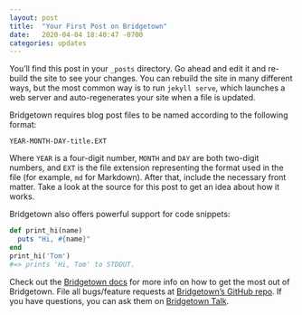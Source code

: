 ```yaml
---
layout: post
title:  "Your First Post on Bridgetown"
date:   2020-04-04 18:40:47 -0700
categories: updates
---
```

You’ll find this post in your `_posts` directory. Go ahead and edit it and re-build the site to see your changes. You can rebuild the site in many different ways, but the most common way is to run `jekyll serve`, which launches a web server and auto-regenerates your site when a file is updated.

Bridgetown requires blog post files to be named according to the following format:

`YEAR-MONTH-DAY-title.EXT`

Where `YEAR` is a four-digit number, `MONTH` and `DAY` are both two-digit numbers, and `EXT` is the file extension representing the format used in the file (for example, `md` for Markdown). After that, include the necessary front matter. Take a look at the source for this post to get an idea about how it works.

Bridgetown also offers powerful support for code snippets:

```ruby
def print_hi(name)
  puts "Hi, #{name}"
end
print_hi('Tom')
#=> prints 'Hi, Tom' to STDOUT.
````

Check out the [Bridgetown docs][bridgetown-docs] for more info on how to get the most out of Bridgetown. File all bugs/feature requests at [Bridgetown’s GitHub repo][bridgetown-gh]. If you have questions, you can ask them on [Bridgetown Talk][bridgetown-talk].

[bridgetown-docs]: https://bridgetownrb.com/docs/
[bridgetown-gh]:   https://github.com/bridgetownrb/bridgetown
[bridgetown-talk]: https://talk.bridgerb.com/
